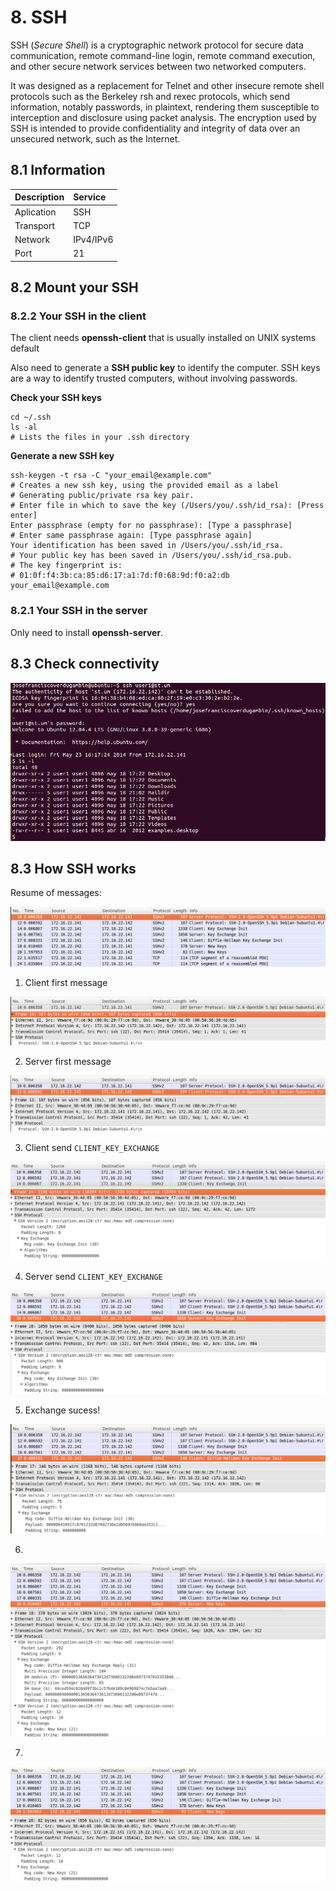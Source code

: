 # 8. SSH

SSH (*Secure Shell*)  is a cryptographic network protocol for secure data communication, remote command-line login, remote command execution, and other secure network services between two networked computers.

It was designed as a replacement for Telnet and other insecure remote shell protocols such as the Berkeley rsh and rexec protocols, which send information, notably passwords, in plaintext, rendering them susceptible to interception and disclosure using packet analysis. The encryption used by SSH is intended to provide confidentiality and integrity of data over an unsecured network, such as the Internet.

## 8.1 Information

| Description  | Service
| -------------	|:-------------
| Aplication	|	SSH 			
| Transport		|	TCP
| Network		|   IPv4/IPv6	
| Port			|	21

## 8.2 Mount your SSH

### 8.2.2 Your SSH in the client

The client needs **openssh-client** that is usually installed on UNIX systems default

Also need to generate a **SSH public key** to identify the computer. SSH keys are a way to identify trusted computers, without involving passwords.

**Check your SSH keys**

```
cd ~/.ssh
ls -al
# Lists the files in your .ssh directory
```

**Generate a new SSH key**

```
ssh-keygen -t rsa -C "your_email@example.com"
# Creates a new ssh key, using the provided email as a label
# Generating public/private rsa key pair.
# Enter file in which to save the key (/Users/you/.ssh/id_rsa): [Press enter]
Enter passphrase (empty for no passphrase): [Type a passphrase]
# Enter same passphrase again: [Type passphrase again]
Your identification has been saved in /Users/you/.ssh/id_rsa.
# Your public key has been saved in /Users/you/.ssh/id_rsa.pub.
# The key fingerprint is:
# 01:0f:f4:3b:ca:85:d6:17:a1:7d:f0:68:9d:f0:a2:db your_email@example.com
```

### 8.2.1 Your SSH in the server

Only need to install **openssh-server**.

## 8.3 Check connectivity

![image](img/ssh-connect.png)

## 8.3 How SSH works

Resume of messages:

![image](img/ssh-resume.png)

1) Client first message

![image](img/ssh-1.png)

2) Server first message

![image](img/ssh-2.png)

3) Client send `CLIENT_KEY_EXCHANGE`

![image](img/ssh-3.png)

4) Server send `CLIENT_KEY_EXCHANGE`

![image](img/ssh-4.png)

5) Exchange sucess!

![image](img/ssh-5.png)

6)

![image](img/ssh-6.png)

7)

![image](img/ssh-7.png)
